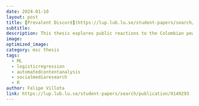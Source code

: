 ```yaml
---
date: 2024-01-10
layout: post
title: [Prevalent Discord](https://lup.lub.lu.se/student-papers/search/publication/9149293)
subtitle: 
description: This thesis explores public reactions to the Colombian peace process via social media data, analyzing sentiment and opinion across 1.3 million user comments on 15,509 news media Facebook posts from 2020 to 2022, amidst events like the COVID-19 pandemic and unprecedented sociopolitical shifts.
image: 
optimized_image: 
category: msc thesis
tags:
  - ML
  - logisticregression
  - automatedcontentanalysis
  - socialmediaresearch
  - R
author: Felipe Villota 
link: https://lup.lub.lu.se/student-papers/search/publication/9149293
---
```



